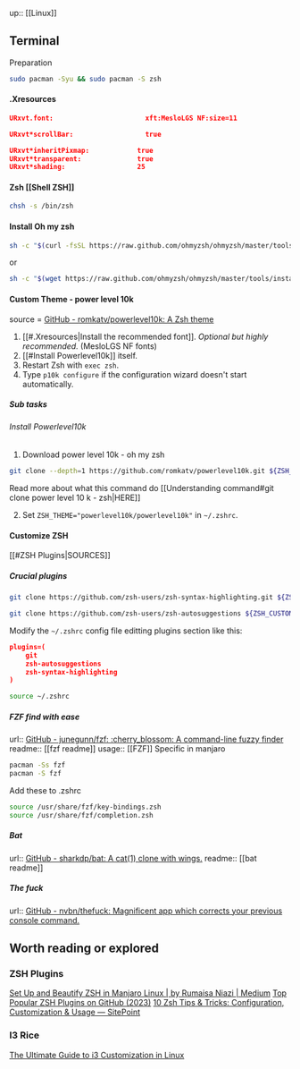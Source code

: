 up:: [[Linux]]
## Terminal

Preparation
```sh
sudo pacman -Syu && sudo pacman -S zsh
```


#### .Xresources
```json
URxvt.font: 					  xft:MesloLGS NF:size=11

URxvt*scrollBar:                  true

URxvt*inheritPixmap:            true
URxvt*transparent:              true
URxvt*shading:                  25
```

#### Zsh [[Shell ZSH]]
```sh
chsh -s /bin/zsh
```

#### Install Oh my zsh

```sh
sh -c "$(curl -fsSL https://raw.github.com/ohmyzsh/ohmyzsh/master/tools/install.sh)"
```
or
```sh
sh -c "$(wget https://raw.github.com/ohmyzsh/ohmyzsh/master/tools/install.sh -O -)"
```


#### Custom Theme - power level 10k
source = [GitHub - romkatv/powerlevel10k: A Zsh theme](https://github.com/romkatv/powerlevel10k)

1. [[#.Xresources|Install the recommended font]]. _Optional but highly recommended._ (MesloLGS NF fonts)
2. [[#Install Powerlevel10k]] itself.
3. Restart Zsh with `exec zsh`.
4. Type `p10k configure` if the configuration wizard doesn't start automatically.


##### Sub tasks
###### Install Powerlevel10k

1. Download power level 10k - oh my zsh
```sh
git clone --depth=1 https://github.com/romkatv/powerlevel10k.git ${ZSH_CUSTOM:-$HOME/.oh-my-zsh/custom}/themes/powerlevel10k
```
Read more about what this command do [[Understanding command#git clone power level 10 k - zsh|HERE]]

2. Set `ZSH_THEME="powerlevel10k/powerlevel10k"` in `~/.zshrc`.




#### Customize ZSH
[[#ZSH Plugins|SOURCES]]

##### Crucial plugins
```sh
git clone https://github.com/zsh-users/zsh-syntax-highlighting.git ${ZSH_CUSTOM:-~/.oh-my-zsh/custom}/plugins/zsh-syntax-highlighting
```

```sh
git clone https://github.com/zsh-users/zsh-autosuggestions ${ZSH_CUSTOM:-~/.oh-my-zsh/custom}/plugins/zsh-autosuggestions
```

Modify the `~/.zshrc` config file editting plugins section like this:

```json
plugins=(
    git
    zsh-autosuggestions
    zsh-syntax-highlighting
)
```

```sh
source ~/.zshrc
```

##### FZF find with ease
url:: [GitHub - junegunn/fzf: :cherry\_blossom: A command-line fuzzy finder](https://github.com/junegunn/fzf)
readme:: [[fzf readme]]
usage:: [[FZF]]
Specific in manjaro
```sh
pacman -Ss fzf
pacman -S fzf
```
Add these to .zshrc
```sh
source /usr/share/fzf/key-bindings.zsh
source /usr/share/fzf/completion.zsh
```

##### Bat
url:: [GitHub - sharkdp/bat: A cat(1) clone with wings.](https://github.com/sharkdp/bat)
readme:: [[bat readme]]


##### The fuck
url:: [GitHub - nvbn/thefuck: Magnificent app which corrects your previous console command.](https://github.com/nvbn/thefuck?tab=readme-ov-file)


## Worth reading or explored
### ZSH Plugins

[Set Up and Beautify ZSH in Manjaro Linux | by Rumaisa Niazi | Medium](https://rumaisaniazi008.medium.com/set-up-and-beautify-zsh-in-manjaro-linux-10c7ae87db56)
[Top Popular ZSH Plugins on GitHub (2023)](https://safjan.com/top-popular-zsh-plugins-on-github-2023/)
[10 Zsh Tips & Tricks: Configuration, Customization & Usage — SitePoint](https://www.sitepoint.com/zsh-tips-tricks/)

### I3 Rice
[The Ultimate Guide to i3 Customization in Linux](https://itsfoss.com/i3-customization/)
